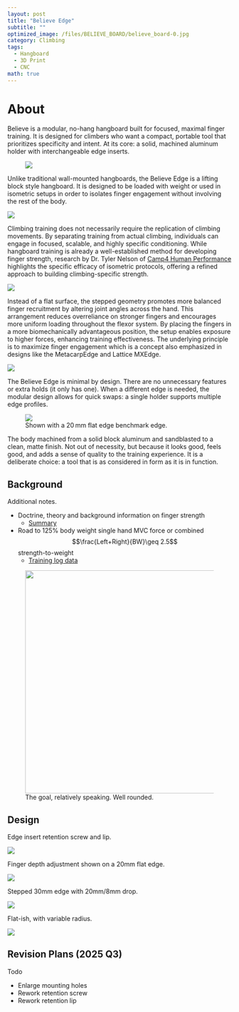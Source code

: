 ```yaml
---
layout: post
title: "Believe Edge"
subtitle: "" 
optimized_image: /files/BELIEVE_BOARD/believe_board-0.jpg
category: Climbing
tags:
  - Hangboard
  - 3D Print
  - CNC
math: true
---
```






# About

Believe is a modular, no-hang hangboard built for focused, maximal finger training. It is designed for climbers who want a compact, portable tool that prioritizes specificity and intent. At its core: a solid, machined aluminum holder with interchangeable edge inserts.

<figure>
  <img src="/files/BELIEVE_BOARD/believe_board-2.jpg">
</figure>

Unlike traditional wall-mounted hangboards, the Believe Edge is a lifting block style hangboard. It is designed to be loaded with weight or used in isometric setups in order to isolates finger engagement without involving the rest of the body.

<img src="/files/BELIEVE_BOARD/believe_board-1.png">

Climbing training does not necessarily require the replication of climbing movements. By separating training from actual climbing, individuals can engage in focused, scalable, and highly specific conditioning. While hangboard training is already a well-established method for developing finger strength, research by Dr. Tyler Nelson of [Camp4 Human Performance](https://www.camp4humanperformance.com/) highlights the specific efficacy of isometric protocols, offering a refined approach to building climbing-specific strength.

<img src="/files/BELIEVE_BOARD/believe_board.jpg">

Instead of a flat surface, the stepped geometry promotes more balanced finger recruitment by altering joint angles across the hand. This arrangement reduces overreliance on stronger fingers and encourages more uniform loading throughout the flexor system. By placing the fingers in a more biomechanically advantageous position, the setup enables exposure to higher forces, enhancing training effectiveness. The underlying principle is to maximize finger engagement which is a concept also emphasized in designs like the MetacarpEdge and Lattice MXEdge.

<img src="/files/BELIEVE_BOARD/believe_board-3.jpg">

The Believe Edge is minimal by design. There are no unnecessary features or extra holds (it only has one). When a different edge is needed, the modular design allows for quick swaps: a single holder supports multiple edge profiles.

<figure>
  <img src="/files/BELIEVE_BOARD/believe_board-4.jpg">
   <figcaption>Shown with a 20 mm flat edge benchmark edge.</figcaption>
</figure>

The body machined from a solid block aluminum and sandblasted to a clean, matte finish. Not out of necessity, but because it looks good, feels good, and adds a sense of quality to the training experience. It is a deliberate choice: a tool that is as considered in form as it is in function.

## Background

Additional notes.

- Doctrine, theory and background information on finger strength
  - [Summary](https://anthony-r-h.github.io/HANGBOARD/)
- Road to 125% body weight single hand MVC force or combined $$\frac{Left+Right}{BW}\geq 2.5$$ strength-to-weight
  - [Training log data ](https://app.hex.tech/9a6322c1-adb4-4168-adca-6aa7b9ce187d/app/ca62e5cd-a85c-496a-b27c-0cb002bf7f62/latest)

<figure>
  <img src = "/files/BELIEVE_BOARD/wellrounded.png" width = "500">
   <figcaption>The goal, relatively speaking. Well rounded.</figcaption>
</figure>

## Design

Edge insert retention screw and lip.

<img src="/files/BELIEVE_BOARD/3d_1.png">

Finger depth adjustment shown on a 20mm flat edge.

<img src="/files/BELIEVE_BOARD/3d_2.png">

Stepped 30mm edge with 20mm/8mm drop.

<img src="/files/BELIEVE_BOARD/3d_3.png">

Flat-ish, with variable radius.

<img src="/files/BELIEVE_BOARD/3d_4.png">

## Revision Plans (2025 Q3)

Todo

- Enlarge mounting holes
- Rework retention screw
- Rework retention lip

